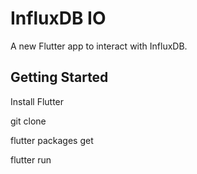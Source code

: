 # InfluxDB IO

A new Flutter app to interact with InfluxDB.

## Getting Started

Install Flutter

git clone

flutter packages get

flutter run